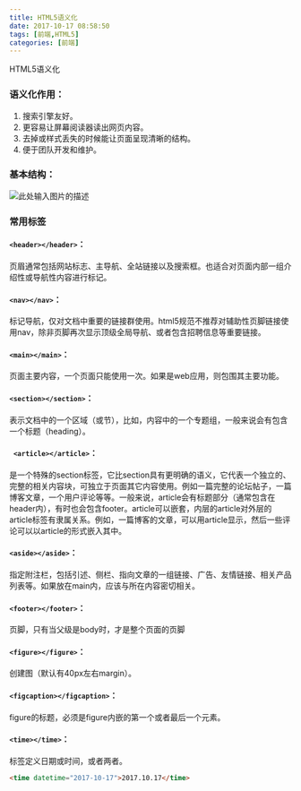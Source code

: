 ```yaml
---
title: HTML5语义化
date: 2017-10-17 08:58:50
tags: [前端,HTML5]
categories: [前端]
---
```

HTML5语义化
<!-- more -->
### 语义化作用：
1. 搜索引擎友好。
2. 更容易让屏幕阅读器读出网页内容。
3. 去掉或样式丢失的时候能让页面呈现清晰的结构。
4. 便于团队开发和维护。
### 基本结构：
![此处输入图片的描述][1]
### 常用标签
#### ` <header></header> `：
页眉通常包括网站标志、主导航、全站链接以及搜索框。也适合对页面内部一组介绍性或导航性内容进行标记。
#### ` <nav></nav> `：
标记导航，仅对文档中重要的链接群使用。html5规范不推荐对辅助性页脚链接使用nav，除非页脚再次显示顶级全局导航、或者包含招聘信息等重要链接。
#### ` <main></main> `：
页面主要内容，一个页面只能使用一次。如果是web应用，则包围其主要功能。
#### ` <section></section> `：
表示文档中的一个区域（或节），比如，内容中的一个专题组，一般来说会有包含一个标题（heading）。
#### ` <article></article>`：
是一个特殊的section标签，它比section具有更明确的语义，它代表一个独立的、完整的相关内容块，可独立于页面其它内容使用。例如一篇完整的论坛帖子，一篇博客文章，一个用户评论等等。一般来说，article会有标题部分（通常包含在header内），有时也会包含footer。article可以嵌套，内层的article对外层的article标签有隶属关系。例如，一篇博客的文章，可以用article显示，然后一些评论可以以article的形式嵌入其中。
#### ` <aside></aside> `：
指定附注栏，包括引述、侧栏、指向文章的一组链接、广告、友情链接、相关产品列表等。如果放在main内，应该与所在内容密切相关。
#### ` <footer></footer> `：
页脚，只有当父级是body时，才是整个页面的页脚
#### ` <figure></figure> `：
创建图（默认有40px左右margin）。
#### ` <figcaption></figcaption> `：
figure的标题，必须是figure内嵌的第一个或者最后一个元素。
#### ` <time></time> `：
标签定义日期或时间，或者两者。
```html
<time datetime="2017-10-17">2017.10.17</time>
```



  [1]: http://ow7xl4sc8.bkt.clouddn.com/1.png
